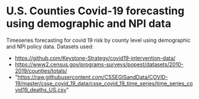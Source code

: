 # U.S. Counties Covid-19 forecasting using demographic and NPI data
Timeseries forecasting for covid 19 risk by county level using demographic and NPI policy data. 
Datasets used:
 - https://github.com/Keystone-Strategy/covid19-intervention-data/
 - https://www2.census.gov/programs-surveys/popest/datasets/2010-2019/counties/totals/
 - "https://raw.githubusercontent.com/CSSEGISandData/COVID-19/master/csse_covid_19_data/csse_covid_19_time_series/time_series_covid19_deaths_US.csv"

